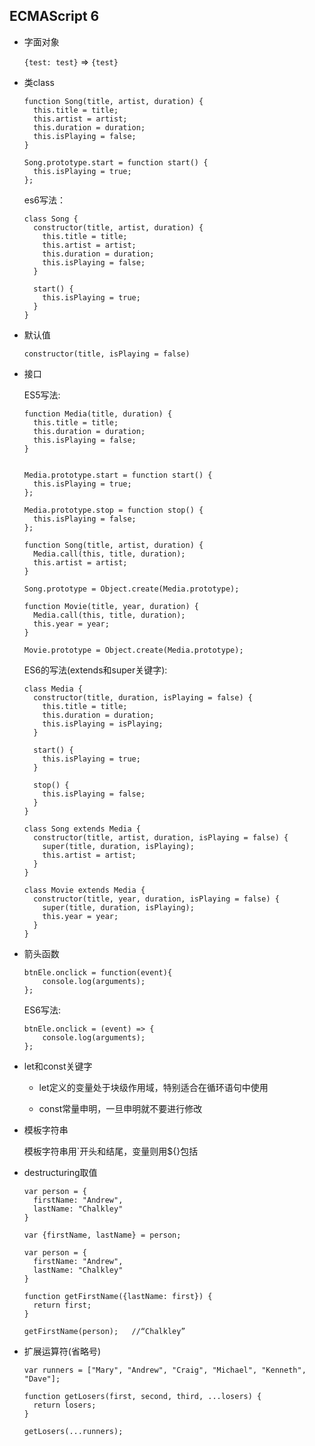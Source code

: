## ECMAScript 6

* 字面对象  

    `{test: test}` => `{test}`

* 类class

    ```
    function Song(title, artist, duration) {
      this.title = title;
      this.artist = artist;
      this.duration = duration;
      this.isPlaying = false;
    }

    Song.prototype.start = function start() {
      this.isPlaying = true;
    };
    ```

    es6写法：

    ```
    class Song {
      constructor(title, artist, duration) {
        this.title = title;
        this.artist = artist;
        this.duration = duration;
        this.isPlaying = false;
      }

      start() {
        this.isPlaying = true;
      }
    }
    ```

* 默认值

    `constructor(title, isPlaying = false)`

* 接口

    ES5写法:

    ```
    function Media(title, duration) {
      this.title = title;
      this.duration = duration;
      this.isPlaying = false;
    }


    Media.prototype.start = function start() {
      this.isPlaying = true;
    };

    Media.prototype.stop = function stop() {
      this.isPlaying = false;
    };

    function Song(title, artist, duration) {
      Media.call(this, title, duration);
      this.artist = artist;
    }

    Song.prototype = Object.create(Media.prototype);

    function Movie(title, year, duration) {
      Media.call(this, title, duration);
      this.year = year;
    }

    Movie.prototype = Object.create(Media.prototype);
    ```

    ES6的写法(extends和super关键字):

    ```
    class Media {
      constructor(title, duration, isPlaying = false) {
        this.title = title;
        this.duration = duration;
        this.isPlaying = isPlaying;
      }

      start() {
        this.isPlaying = true;
      }

      stop() {
        this.isPlaying = false;
      }
    }

    class Song extends Media {
      constructor(title, artist, duration, isPlaying = false) {
        super(title, duration, isPlaying);
        this.artist = artist;
      }
    }

    class Movie extends Media {
      constructor(title, year, duration, isPlaying = false) {
        super(title, duration, isPlaying);
        this.year = year;
      }
    }
    ```

* 箭头函数

    ```
    btnEle.onclick = function(event){
        console.log(arguments);
    };
    ```

    ES6写法:

    ```
    btnEle.onclick = (event) => {
        console.log(arguments);
    };
    ```

* let和const关键字

    - let定义的变量处于块级作用域，特别适合在循环语句中使用  

    - const常量申明，一旦申明就不要进行修改

* 模板字符串

    模板字符串用\`开头和结尾，变量则用${}包括

* destructuring取值

    ```
    var person = {
      firstName: "Andrew",
      lastName: "Chalkley"
    }

    var {firstName, lastName} = person;
    ```

    ```
    var person = {
      firstName: "Andrew",
      lastName: "Chalkley"
    }

    function getFirstName({lastName: first}) {
      return first;
    }

    getFirstName(person);   //“Chalkley”
    ```

* 扩展运算符(省略号)

    ```
    var runners = ["Mary", "Andrew", "Craig", "Michael", "Kenneth", "Dave"];

    function getLosers(first, second, third, ...losers) {
      return losers;
    }

    getLosers(...runners);
    ```
